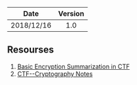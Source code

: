 |Date|Version|
|:-:|:-:|
|2018/12/16|1.0|
## Resourses 
1. [Basic Encryption Summarization in CTF](https://www.cnblogs.com/gwind/p/8011248.html)
2. [CTF--Cryptography Notes](https://blog.csdn.net/sinat_25449961/article/details/56279952)